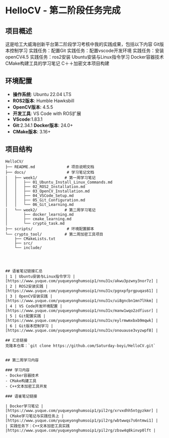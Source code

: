 # HelloCV - 第二阶段任务完成

## 项目概述
这是哈工大威海创新平台第二阶段学习考核中我的实践成果，包括以下内容
Git版本控制学习
实践任务：配置Git
实践任务：配置vscode开发环境
实践任务：安装openCV4.5
实践任务：ros2安装
Ubuntu安装与Linux指令学习
Docker容器技术
CMake构建工具的学习笔记
C＋＋加密文本项目构建


## 环境配置
- **操作系统**: Ubuntu 22.04 LTS
- **ROS2版本**: Humble Hawksbill  
- **OpenCV版本**: 4.5.5
- **开发工具**: VS Code with ROS扩展
- **VScode**:1.83.1
- **Git**:2.34.1
**Docker版本**: 24.0+
- **CMake版本**: 3.16+



## 项目结构
```
HelloCV/
├── README.md              # 项目说明文档
├── docs/                  # 学习笔记文档
│   ├── week1/            # 第一周学习笔记
│   │   ├── 01_Ubuntu_Install_Linux_Commands.md
│   │   ├── 02_ROS2_Installation.md
│   │   ├── 03_OpenCV_Installation.md
│   │   ├── 04_VSCode_Setup.md
│   │   ├── 05_Git_Configuration.md
│   │   └── 06_Git_Learning.md
│   └── week2/            # 第二周学习笔记
│       ├── docker_learning.md
│       ├── cmake_learning.md
│       └── crypto_task.md
├── scripts/               # 环境配置脚本
└── crypto_tool/          # 第二周加密工具项目
    ├── CMakeLists.txt
    ├── src/
    └── include/




## 语雀笔记链接汇总
| 1 | Ubuntu安装与Linux指令学习 | [https://www.yuque.com/yuqueyonghumsoip1/nnu31v/akwu3pzwny3nor7z] |
| 2 | ROS2安装实践 | [https://www.yuque.com/yuqueyonghumsoip1/nnu31v/pgnxpfprgpuqas61] |
| 3 | OpenCV安装实践 | [https://www.yuque.com/yuqueyonghumsoip1/nnu31v/ui8gncbn1mn7lhkm] |
| 4 | VS Code开发环境配置 | [https://www.yuque.com/yuqueyonghumsoip1/nnu31v/manw1wqo2zdfiusr] |
| 5 | Git配置实践 | [https://www.yuque.com/yuqueyonghumsoip1/nnu31v/eylrmwmxbxb9mqwk] |
| 6 | Git版本控制学习 | [https://www.yuque.com/yuqueyonghumsoip1/nnu31v/onouause3vyzwpf8] |

## 汇总链接
克隆本仓库：`git clone https://github.com/Saturday-boyi/HelloCV.git`


## 第二周学习内容

### 学习内容
- Docker容器技术
- CMake构建工具  
- C++文本加密工具开发

### 语雀笔记链接

| Docker学习笔记 | [https://www.yuque.com/yuqueyonghumsoip1/pil2rg/xrvxdhh5ntgyzkmr] |
| CMake学习笔记与实践任务上 | [https://www.yuque.com/yuqueyonghumsoip1/pil2rg/wbtwwqs7s6ntmwi1] |
| 实践任务下：C++文本加密工具实践 |https://www.yuque.com/yuqueyonghumsoip1/pil2rg/zbsw4q8kinvp0lft |
